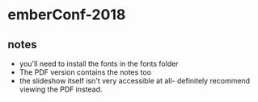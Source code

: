 # emberConf-2018

## notes 
- you'll need to install the fonts in the fonts folder
- The PDF version contains the notes too
- the slideshow itself isn't very accessible at all- definitely recommend viewing the PDF instead. 
